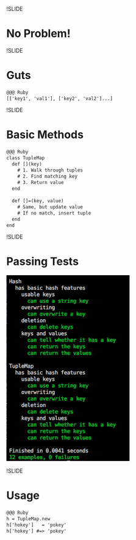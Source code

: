 !SLIDE
# No Problem!

!SLIDE
# Guts

    @@@ Ruby
    [['key1', 'val1'], ['key2', 'val2']...]

!SLIDE
# Basic Methods

    @@@ Ruby
    class TupleMap
      def [](key)
        # 1. Walk through tuples
        # 2. Find matching key
        # 3. Return value
      end

      def []=(key, value)
        # Same, but update value
        # If no match, insert tuple
      end
    end

!SLIDE
# Passing Tests
![Passing Tests](passing_tests.png)

!SLIDE
# Usage

    @@@ Ruby
    h = TupleMap.new
    h['hokey']   = 'pokey'
    h['hokey'] #=> 'pokey'
